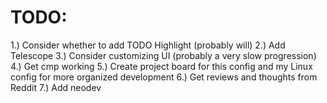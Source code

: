 # TODO:

1.) Consider whether to add TODO Highlight (probably will)
2.) Add Telescope
3.) Consider customizing UI (probably a very slow progression)
4.) Get cmp working
5.) Create project board for this config and my Linux config for more organized development
6.) Get reviews and thoughts from Reddit
7.) Add neodev
